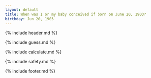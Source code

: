 ```yaml
---
layout: default
title: When was I or my baby conceived if born on June 20, 1903?
birthday: Jun 20, 1903
---
```


{% include header.md %}

{% include guess.md %}

{% include calculate.md %}

{% include safety.md %}

{% include footer.md %}



